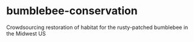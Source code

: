 # bumblebee-conservation
Crowdsourcing restoration of habitat for the rusty-patched bumblebee in the Midwest US
